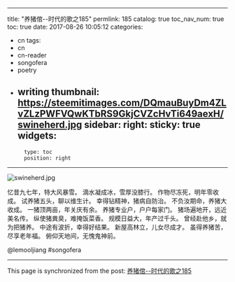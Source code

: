 
---
title: "养猪倌--时代的歌之185"
permlink: 185
catalog: true
toc_nav_num: true
toc: true
date: 2017-08-26 10:05:12
categories:
- cn
tags:
- cn
- cn-reader
- songofera
- poetry
- writing
thumbnail: https://steemitimages.com/DQmauBuyDm4ZLvZLzPWFVQwKTbRS9GkjCVZcHvTi649aexH/swineherd.jpg
sidebar:
    right:
        sticky: true
widgets:
    -
        type: toc
        position: right
---


![swineherd.jpg](https://steemitimages.com/DQmauBuyDm4ZLvZLzPWFVQwKTbRS9GkjCVZcHvTi649aexH/swineherd.jpg)



忆昔九七年，特大风暴雪。
滴水凝成冰，雪厚没膝行。
作物尽冻死，明年零收成。
试养猪五头，聊以维生计。
幸得钻精神，猪病自防治。
不负汝期命，养猪大收成。
一猪顶两亩，年关庆有余。
养猪专业户，户户每家门。
猪场遍地开，远近美名传。
纵使猪粪臭，难掩饭菜香。
规模日益大，年产过千头。
曾经赴他乡，就为把猪养。
中途有波折，幸得好结果。
新屋高林立，儿女尽成才。
虽得养猪苦，尽享老年福。
俯仰天地间，无愧鬼神前。

@lemooljiang #songofera

- - -

This page is synchronized from the post: [养猪倌--时代的歌之185](https://steemit.com/@lemooljiang/185)
